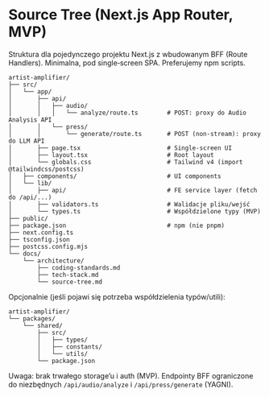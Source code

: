 # Source Tree (Next.js App Router, MVP)

Struktura dla pojedynczego projektu Next.js z wbudowanym BFF (Route Handlers). Minimalna, pod single‑screen SPA. Preferujemy npm scripts.

```text
artist-amplifier/
├── src/
│   └── app/
│       ├── api/
│       │   ├── audio/
│       │   │   └── analyze/route.ts        # POST: proxy do Audio Analysis API
│       │   └── press/
│       │       └── generate/route.ts       # POST (non‑stream): proxy do LLM API
│       ├── page.tsx                        # Single‑screen UI
│       ├── layout.tsx                      # Root layout
│       └── globals.css                     # Tailwind v4 (import @tailwindcss/postcss)
│   ├── components/                         # UI components
│   └── lib/
│       ├── api/                            # FE service layer (fetch do /api/...)
│       ├── validators.ts                   # Walidacje pliku/wejść
│       └── types.ts                        # Współdzielone typy (MVP)
├── public/
├── package.json                            # npm (nie pnpm)
├── next.config.ts
├── tsconfig.json
├── postcss.config.mjs
└── docs/
    └── architecture/
        ├── coding-standards.md
        ├── tech-stack.md
        └── source-tree.md
```

Opcjonalnie (jeśli pojawi się potrzeba współdzielenia typów/utili):

```text
artist-amplifier/
└── packages/
    └── shared/
        ├── src/
        │   ├── types/
        │   ├── constants/
        │   └── utils/
        └── package.json
```

Uwaga: brak trwałego storage’u i auth (MVP). Endpointy BFF ograniczone do niezbędnych `/api/audio/analyze` i `/api/press/generate` (YAGNI).

